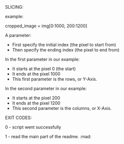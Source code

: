 SLICING:

example:

cropped_image = img[0:1000, 200:1200] 

A parameter:
- First specify the initial index (the pixel to start from)
- Then specify the ending index (the pixel to end from)

In the first parameter in our example:
- It starts at the pixel 0 (the start)
- It ends at the pixel 1000
- This first parameter is the rows, or Y-Axis.

In the second parameter in our example:
- It starts at the pixel 200
- It ends at the pixel 1200
- This second parameter is the columns, or X-Axis.

EXIT CODES: 

0 - script went successfully

1 - read the main part of the readme. :mad:
